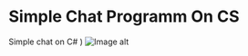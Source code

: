 # Simple Chat Programm On CS
Simple chat on C# ) 
![Image alt](https://github.com/SeregaDeveloper/Simple_Chat_Programm_On_CS/blob/master/1.png)
